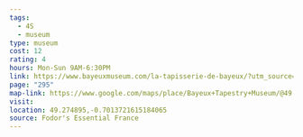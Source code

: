 ```yaml
---
tags:
  - 4S
  - museum
type: museum
cost: 12
rating: 4
hours: Mon-Sun 9AM-6:30PM
link: https://www.bayeuxmuseum.com/la-tapisserie-de-bayeux/?utm_source=GoogleMyBusiness&utm_medium=organic
page: "295"
map-link: https://www.google.com/maps/place/Bayeux+Tapestry+Museum/@49.2819349,-0.7099337,14.04z/data=!4m6!3m5!1s0x480bacad1e032729:0x533a3a3a2a4b0c16!8m2!3d49.274411!4d-0.7005935!16s%2Fg%2F1hc5233jz?entry=ttu&g_ep=EgoyMDI0MDkxNS4wIKXMDSoASAFQAw%3D%3D
visit: 
location: 49.274895,-0.7013721615184065
source: Fodor's Essential France
---
```

